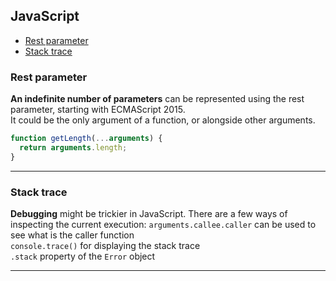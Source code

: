 ## JavaScript

- [Rest parameter](#restparameter)
- [Stack trace](#stacktrace)

### Rest parameter

**An indefinite number of parameters** can be represented using the rest parameter, starting with ECMAScript 2015.<br/>
It could be the only argument of a function, or alongside other arguments.
```javascript
function getLength(...arguments) {
  return arguments.length;
}
```
___


### Stack trace

**Debugging** might be trickier in JavaScript. There are a few ways of inspecting the current execution:
`arguments.callee.caller` can be used to see what is the caller function <br/>
`console.trace()` for displaying the stack trace <br/>
`.stack` property of the `Error` object <br/>
___
